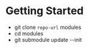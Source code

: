 Getting Started
===============

* git clone `repo-url` modules
* cd modules
* git submodule update --init
